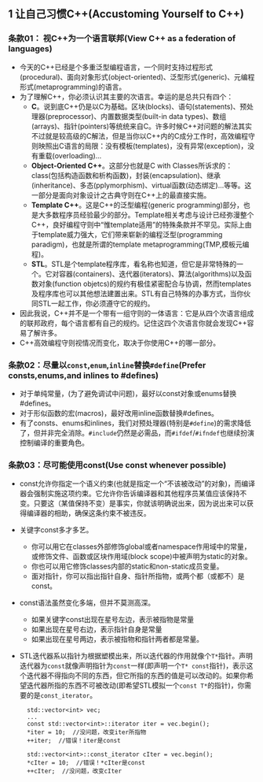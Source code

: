 ## 1 让自己习惯C++(Accustoming Yourself to C++)
### 条款01： 视C++为一个语言联邦(View C++ as a federation of languages)
- 今天的C++已经是个多重泛型编程语言，一个同时支持过程形式(procedural)、面向对象形式(object-oriented)、泛型形式(generic)、元编程形式(metaprogramming)的语言。
- 为了理解C++，你必须认识其主要的次语言。幸运的是总共只有四个：
	- **C**。说到底C++仍是以C为基础。区块(blocks)、语句(statements)、预处理器(preprocessor)、内置数据类型(built-in data types)、数组(arrays)、指针(pointers)等统统来自C。许多时候C++对问题的解法其实不过就是较高级的C解法，但是当你以C++内的C成分工作时，高效编程守则映照出C语言的局限：没有模板(templates)，没有异常(exception)，没有重载(overloading)...
	- **Object-Oriented C++**。这部分也就是C with Classes所诉求的：class(包括构造函数和析构函数)，封装(encapsulation)、继承(inheritance)、多态(pplymorphism)、virtual函数(动态绑定)...等等。这一部分是面向对象设计之古典守则在C++上的最直接实施。
	- **Template C++**。这是C++的泛型编程(generic programming)部分，也是大多数程序员经验最少的部分。Template相关考虑与设计已经弥漫整个C++，良好编程守则中“惟template适用”的特殊条款并不罕见。实际上由于template威力强大，它们带来崭新的编程泛型(programming paradigm)，也就是所谓的template metaprogramming(TMP,模板元编程)。
	- **STL**。STL是个template程序库，看名称也知道，但它是非常特殊的一个。它对容器(containers)、迭代器(iterators)、算法(algorithms)以及函数对象(function objetcs)的规约有极佳紧密配合与协调，然而templates及程序库也可以其他想法建置出来。STL有自己特殊的办事方式，当你伙同STL一起工作，你必须遵守它的规约。
- 因此我说，C++并不是一个带有一组守则的一体语言：它是从四个次语言组成的联邦政府，每个语言都有自己的规约。记住这四个次语言你就会发现C++容易了解许多。
- C++高效编程守则视情况而变化，取决于你使用C++的哪一部分。


### 条款02：尽量以`const`,`enum`,`inline`替换`#define`(Prefer consts,enums,and inlines to #defines)
- 对于单纯常量，(为了避免调试中问题)，最好以const对象或enums替换#defines。
- 对于形似函数的宏(macros)，最好改用inline函数替换#defines。
- 有了consts、enums和inlines，我们对预处理器(特别是`#define`)的需求降低了，但并非完全消除。`#include`仍然是必需品，而`#ifdef`/`#ifndef`也继续扮演控制编译的重要角色。

### 条款03：尽可能使用const(Use const whenever possible)
- const允许你指定一个语义约束(也就是指定一个“不该被改动”的对象)，而编译器会强制实施这项约束。它允许你告诉编译器和其他程序员某值应该保持不变。只要这（某值保持不变）是事实，你就该明确说出来，因为说出来可以获得编译器的相助，确保这条约束不被违反。
- 关键字const多才多艺。
	- 你可以用它在classes外部修饰global或者namespace作用域中的常量，或修饰文件、函数或区块作用域(block scope)中被声明为static的对象。
	- 你也可以用它修饰classes内部的static和non-static成员变量。
	- 面对指针，你可以指出指针自身、指针所指物，或两个都（或都不）是const。
- const语法虽然变化多端，但并不莫测高深。
	- 如果关键字const出现在星号左边，表示被指物是常量
	- 如果出现在星号右边，表示指针自身是常量
	- 如果出现在星号两边，表示被指物和指针两者都是常量。
- STL迭代器系以指针为根据塑模出来，所以迭代器的作用就像个`T*`指针。声明迭代器为`const`就像声明指针为`const`一样(即声明一个`T* const`指针)，表示这个迭代器不得指向不同的东西，但它所指的东西的值是可以改动的。如果你希望迭代器所指的东西不可被改动(即希望STL模拟一个`const T*`的指针)，你需要的是`const_iterator`。

		std::vector<int> vec;
		...
		const std::vector<int>::iterator iter = vec.begin();
		*iter = 10;  //没问题，改变iter所指物
		++iter;  //错误！iter是const
		
		std::vector<int>::const_iterator cIter = vec.begin();
		*cIter = 10;  //错误！*cIter是const
		++cIter;  //没问题，改变cIter